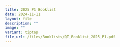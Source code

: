 ```yaml
---
title: 2025 P1 Booklist
date: 2024-11-11
layout: file
description: ""
image: ""
variant: tiptap
file_url: /files/Booklists/QT_Booklist_2025_P1.pdf
---
```

